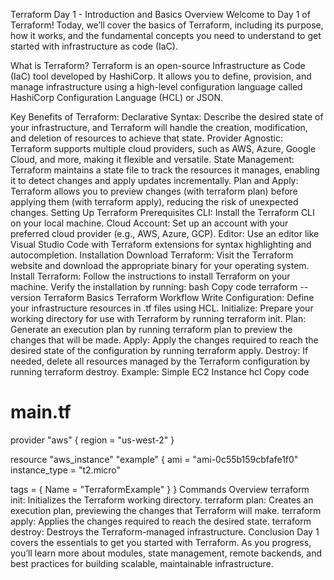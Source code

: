 Terraform Day 1 - Introduction and Basics
Overview
Welcome to Day 1 of Terraform! Today, we’ll cover the basics of Terraform, including its purpose, how it works, and the fundamental concepts you need to understand to get started with infrastructure as code (IaC).

What is Terraform?
Terraform is an open-source Infrastructure as Code (IaC) tool developed by HashiCorp. It allows you to define, provision, and manage infrastructure using a high-level configuration language called HashiCorp Configuration Language (HCL) or JSON.

Key Benefits of Terraform:
Declarative Syntax: Describe the desired state of your infrastructure, and Terraform will handle the creation, modification, and deletion of resources to achieve that state.
Provider Agnostic: Terraform supports multiple cloud providers, such as AWS, Azure, Google Cloud, and more, making it flexible and versatile.
State Management: Terraform maintains a state file to track the resources it manages, enabling it to detect changes and apply updates incrementally.
Plan and Apply: Terraform allows you to preview changes (with terraform plan) before applying them (with terraform apply), reducing the risk of unexpected changes.
Setting Up Terraform
Prerequisites
CLI: Install the Terraform CLI on your local machine.
Cloud Account: Set up an account with your preferred cloud provider (e.g., AWS, Azure, GCP).
Editor: Use an editor like Visual Studio Code with Terraform extensions for syntax highlighting and autocompletion.
Installation
Download Terraform: Visit the Terraform website and download the appropriate binary for your operating system.
Install Terraform: Follow the instructions to install Terraform on your machine. Verify the installation by running:
bash
Copy code
terraform --version
Terraform Basics
Terraform Workflow
Write Configuration: Define your infrastructure resources in .tf files using HCL.
Initialize: Prepare your working directory for use with Terraform by running terraform init.
Plan: Generate an execution plan by running terraform plan to preview the changes that will be made.
Apply: Apply the changes required to reach the desired state of the configuration by running terraform apply.
Destroy: If needed, delete all resources managed by the Terraform configuration by running terraform destroy.
Example: Simple EC2 Instance
hcl
Copy code
# main.tf
provider "aws" {
  region = "us-west-2"
}

resource "aws_instance" "example" {
  ami           = "ami-0c55b159cbfafe1f0"
  instance_type = "t2.micro"

  tags = {
    Name = "TerraformExample"
  }
}
Commands Overview
terraform init: Initializes the Terraform working directory.
terraform plan: Creates an execution plan, previewing the changes that Terraform will make.
terraform apply: Applies the changes required to reach the desired state.
terraform destroy: Destroys the Terraform-managed infrastructure.
Conclusion
Day 1 covers the essentials to get you started with Terraform. As you progress, you’ll learn more about modules, state management, remote backends, and best practices for building scalable, maintainable infrastructure.
